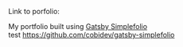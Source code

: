 Link to porfolio: 

My portfolio built using [Gatsby Simplefolio](https://github.com/cobidev/gatsby-simplefolio)\
test https://github.com/cobidev/gatsby-simplefolio
